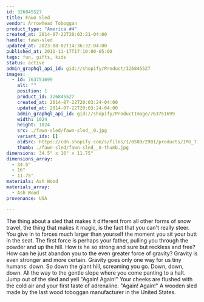 ```yaml
---
id: 326845527
title: Fawn Sled
vendor: Arrowhead Toboggan
product_type: "America #4"
created_at: 2014-07-22T20:03:21-04:00
handle: fawn-sled
updated_at: 2023-08-02T14:36:32-04:00
published_at: 2011-11-17T17:10:00-05:00
tags: fun, gifts, kids
status: active
admin_graphql_api_id: gid://shopify/Product/326845527
images:
  - id: 763751699
    alt: ""
    position: 1
    product_id: 326845527
    created_at: 2014-07-22T20:03:24-04:00
    updated_at: 2014-07-22T20:03:24-04:00
    admin_graphql_api_id: gid://shopify/ProductImage/763751699
    width: 1024
    height: 1024
    src: ./fawn-sled/fawn-sled__0.jpg
    variant_ids: []
    oldSrc: https://cdn.shopify.com/s/files/1/0589/2901/products/IMG_7155.jpeg?v=1406073804
    thumb: ./fawn-sled/fawn-sled__0-thumb.jpg
dimensions: 34.5" x 16" x 11.75"
dimensions_array:
  - 34.5"
  - 16"
  - 11.75"
materials: Ash Wood
materials_array:
  - Ash Wood
provenance: USA

---
```


The thing about a sled that makes it different from all other forms of snow travel, the thing that makes it magic, is the fact that you can't really steer. You give in to forces much larger than yourself the moment you sit your butt in the seat. The first force is perhaps your father, pulling you through the powder and up the hill. How is he so strong and sure but reckless and free? How can he just abandon you to the even greater force of gravity? Gravity is even stronger and more certain. Gravity goes only one way for us tiny humans: down. So down the giant hill, screaming you go. Down, down, down. All the way to the gentle slope where you come panting to a halt. Jump out of the sled and yell "Again! Again!" Your cheeks are flushed with the cold air and your first taste of adrenaline. "Again! Again!" A wooden sled made by the last wood toboggan manufacturer in the United States.